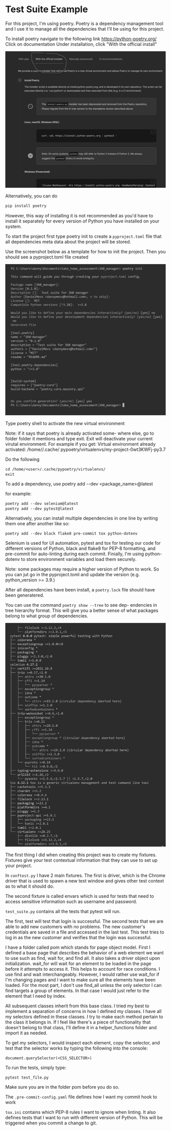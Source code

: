 ﻿# Test Suite Example

For this project, I'm using poetry.
Poetry is a dependency management tool and I use it
to manage all the dependencies that I'll be using
for this project.

To install poetry navigate to the following link
https://python-poetry.org/
Click on documentation
Under installation, click "With the official install"

![Installation instructions](/documentation/screenshots/installation1.jpg?raw=true "poetry website")

Alternatively, you can do

```python
pip install poetry
```

However, this way of installing it is not recommended
as you'd have to install it separately for every
version of Python you have installed on your system.

To start the project first type poetry init to create a
`pyproject.toml` file that all dependencies meta data about
the project will be stored.

Use the screenshot below as a template for how to init
the project. Then you should see a pyproject.toml
file created

![Installation instructions](/documentation/screenshots/poetry_init.jpg?raw=true "poetry init")

Type poetry shell to activate the new virtual environment

Note: if it says that poetry is already activated some-
where else, go to folder folder it mentions and type
exit. Exit will deactivate your current virutal environment.
For example if you get:
Virtual environment already activated: /home/<user>/.cache/
pypoetry/virtualenvs/my-project-0wt3KWFj-py3.7

Do the following

```
cd /home/<user>/.cache/pypoetry/virtualenvs/
exit
```

To add a dependency, use poetry add --dev <package_name>@latest

for example:

```
poetry add --dev selenium@latest
poetry add --dev pytest@latest
```

Alternatively, you can install multiple dependencies
in one line by writing them one after another like so:

```
poetry add --dev black flake8 pre-commit tox python-dotenv
```

Selenium is used for UI automation, pytest and tox for
testing our code for different versions of Python, black
and flake8 for PEP-8 formatting, and pre-commit
for auto-linting during each commit. Finially, I'm using
python-dotenv to store environment variables and load them
securely.

Note: some packages may require a higher version
of Python to work. So you can jut go in the pyproject.toml
and update the version (e.g. python_version >= 3.9.)

After all dependencies have been install, a `poetry.lock`
file should have been generatered.

You can use the command `poetry show --tree` to see dep-
endencies in tree hierarchy format. This will give
you a better sense of what packages belong to what group
of dependencies.

![poetry dependency tree](/documentation/screenshots/poetry_show_tree.jpg?raw=true "poetry tree")

The first thing I did when creating this project was
to create my fixtures. Fixtures give your test contextual
information that they can use to set up your project.

In `conftest.py` I have 2 main fixtures. The first is
driver, which is the Chrome driver that is used
to spawn a new test window and gives other test
context as to what it should do.

The second fixture is called envars which is used
for tests that need to access sensitive information
such as username and password.

`test_suite.py` contains all the tests that
pytest will run.

The first, test will test that login is successful.
The second tests that we are able to add new customers
with no problems. The new customer's credentials are
saved in a file and accessed in the last test.
This test tries to log in as the new customer and
verifies that the login was successful.

I have a folder called pom which stands for page
object model. First I defined a base page that
describes the behavior of a web element we want
to use such as find, wait for, and find all.
It also takes a driver object upon
initialization. wait_for will wait for an
element to be loaded in the page before it attempts
to access it. This helps to account for race conditions.
I use find and wait interchangeably. However, I would
rather use wait_for if I'm changing pages and I want to
make sure all the elements have been loaded.
For the most part, I don't use find_all unless
the only selector I can find targets a group of
elements. In that case I would just refer to the
element that I need by index.

All subsequent classes inherit from this base class.
I tried my best to implement a separation of concerns
in how I defined my classes. I have all my selectors
defined in these classes. I try to make each
method pertain to the class it belongs in. If
I feel like there's a piece of functionality that
doesn't belong to that class, I'll define it in a
helper_functions folder and import it as needed.

To get my selectors, I would inspect each element,
copy the selector, and test that the selector
works by typing the following into the console:

```
document.querySelector(<CSS_SELECTOR>)
```


To run the tests, simply type:

```
pytest test_file.py
```

Make sure you are in the folder pom before you do so.

The `.pre-commit-config.yaml` file defines how
I want my commit hook to work

`tox.ini` contains which PEP-8 rules I want to ignore
when linting. It also defines tests that I want to
run with different version of Python. This will be
triggered when you commit a change to git.
